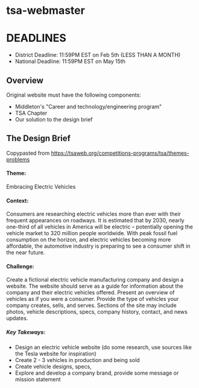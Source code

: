 # tsa-webmaster


# DEADLINES
- District Deadline: 11:59PM EST on Feb 5th (LESS THAN A MONTH)
- National Deadline: 11:59PM EST on May 15th

## Overview


Original website must have the following components:
- Middleton's "Career and technology/engineering program"
- TSA Chapter
- Our solution to the design brief

## The Design Brief
Copypasted from https://tsaweb.org/competitions-programs/tsa/themes-problems

#### Theme:                

Embracing Electric Vehicles

#### Context:               

Consumers are researching electric vehicles more than ever with their frequent appearances on roadways. It is estimated that by 2030, nearly one-third of all vehicles in America will be electric – potentially opening the vehicle market to 320 million people worldwide. With peak fossil fuel consumption on the horizon, and electric vehicles becoming more affordable, the automotive industry is preparing to see a consumer shift in the near future.

#### Challenge:          

Create a fictional electric vehicle manufacturing company and design a website. The website should serve as a guide for information about the company and their electric vehicles offered. Present an overview of vehicles as if you were a consumer. Provide the type of vehicles your company creates, sells, and serves. Sections of the site may include photos, vehicle descriptions, specs, company history, contact, and news updates.

##### Key Takeways:

- Design an electric vehicle website (do some research, use sources like the Tesla website for inspiration)
- Create 2 - 3 vehicles in production and being sold
- Create vehicle designs, specs, 
- Explore and develop a company brand, provide some message or mission statement
